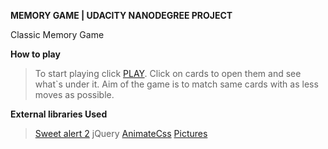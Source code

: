 **MEMORY GAME | UDACITY NANODEGREE PROJECT**

Classic Memory Game

**How to play**

> To start playing click [PLAY](http://www.demonpanda.com/memory).
> Click on cards to open them and see what`s under it.
> Aim of the game is to match same cards with as less moves as possible.

**External libraries Used**

> [Sweet alert 2](https://sweetalert2.github.io/)
> jQuery
> [AnimateCss](https://daneden.github.io/animate.css/)
> [Pictures](https://www.vecteezy.com)
